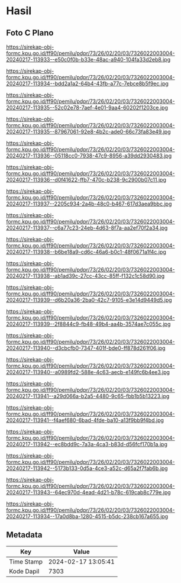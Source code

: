 # Hasil

## Foto C Plano

https://sirekap-obj-formc.kpu.go.id/ff90/pemilu/pdpr/73/26/02/20/03/7326022003004-20240217-113933--e50c0f0b-b33e-48ac-a940-104fa33d2eb8.jpg

https://sirekap-obj-formc.kpu.go.id/ff90/pemilu/pdpr/73/26/02/20/03/7326022003004-20240217-113934--bdd2a1a2-64b4-43fb-a77c-7ebce8b5f9ec.jpg

https://sirekap-obj-formc.kpu.go.id/ff90/pemilu/pdpr/73/26/02/20/03/7326022003004-20240217-113935--52c02e78-7aef-4e01-9aa4-60202f1203ce.jpg

https://sirekap-obj-formc.kpu.go.id/ff90/pemilu/pdpr/73/26/02/20/03/7326022003004-20240217-113935--87967061-92e8-4b2c-ade0-66c73fa83e49.jpg

https://sirekap-obj-formc.kpu.go.id/ff90/pemilu/pdpr/73/26/02/20/03/7326022003004-20240217-113936--05118cc0-7938-47c9-8956-a39dd2930483.jpg

https://sirekap-obj-formc.kpu.go.id/ff90/pemilu/pdpr/73/26/02/20/03/7326022003004-20240217-113936--d0f41622-ffb7-470c-b238-9c2900b07c11.jpg

https://sirekap-obj-formc.kpu.go.id/ff90/pemilu/pdpr/73/26/02/20/03/7326022003004-20240217-113937--2205c934-2a4b-48c0-b467-617d3aea9bbc.jpg

https://sirekap-obj-formc.kpu.go.id/ff90/pemilu/pdpr/73/26/02/20/03/7326022003004-20240217-113937--c6a77c23-24eb-4d63-8f7a-aa2ef70f2a34.jpg

https://sirekap-obj-formc.kpu.go.id/ff90/pemilu/pdpr/73/26/02/20/03/7326022003004-20240217-113938--b6be18a9-cd6c-46a6-b0c1-48f0671a1f4c.jpg

https://sirekap-obj-formc.kpu.go.id/ff90/pemilu/pdpr/73/26/02/20/03/7326022003004-20240217-113938--ab1ad39c-27cc-43cc-85ff-f132c1c58d90.jpg

https://sirekap-obj-formc.kpu.go.id/ff90/pemilu/pdpr/73/26/02/20/03/7326022003004-20240217-113939--d6b20a36-2ba0-42c7-9105-e3e14d9449d5.jpg

https://sirekap-obj-formc.kpu.go.id/ff90/pemilu/pdpr/73/26/02/20/03/7326022003004-20240217-113939--2f8844c9-fb48-49b4-aa4b-3574ae7c055c.jpg

https://sirekap-obj-formc.kpu.go.id/ff90/pemilu/pdpr/73/26/02/20/03/7326022003004-20240217-113940--d3cbcfb0-7347-401f-bde0-ff878d261f06.jpg

https://sirekap-obj-formc.kpu.go.id/ff90/pemilu/pdpr/73/26/02/20/03/7326022003004-20240217-113940--a0989fd2-588e-4c63-aecb-e149fc6b4ee3.jpg

https://sirekap-obj-formc.kpu.go.id/ff90/pemilu/pdpr/73/26/02/20/03/7326022003004-20240217-113941--a29d066a-b2a5-4480-9c65-fbb1b5b13223.jpg

https://sirekap-obj-formc.kpu.go.id/ff90/pemilu/pdpr/73/26/02/20/03/7326022003004-20240217-113941--f4aef680-6bad-4fde-ba10-a13f9bb9f4bd.jpg

https://sirekap-obj-formc.kpu.go.id/ff90/pemilu/pdpr/73/26/02/20/03/7326022003004-20240217-113942--ec8bdd9c-7a3a-4ca3-b83d-d56fcf170b1a.jpg

https://sirekap-obj-formc.kpu.go.id/ff90/pemilu/pdpr/73/26/02/20/03/7326022003004-20240217-113942--5173b133-0d5a-4ce3-a52c-d65a2f7fab6b.jpg

https://sirekap-obj-formc.kpu.go.id/ff90/pemilu/pdpr/73/26/02/20/03/7326022003004-20240217-113943--64ec970d-4ead-4d21-b78c-619cab8c779e.jpg

https://sirekap-obj-formc.kpu.go.id/ff90/pemilu/pdpr/73/26/02/20/03/7326022003004-20240217-113934--17a0d8ba-1280-4515-b5dc-238cb167a655.jpg


## Metadata

| Key        | Value               |
| ---------- | ------------------- |
| Time Stamp | 2024-02-17 13:05:41 |
| Kode Dapil | 7303                |



